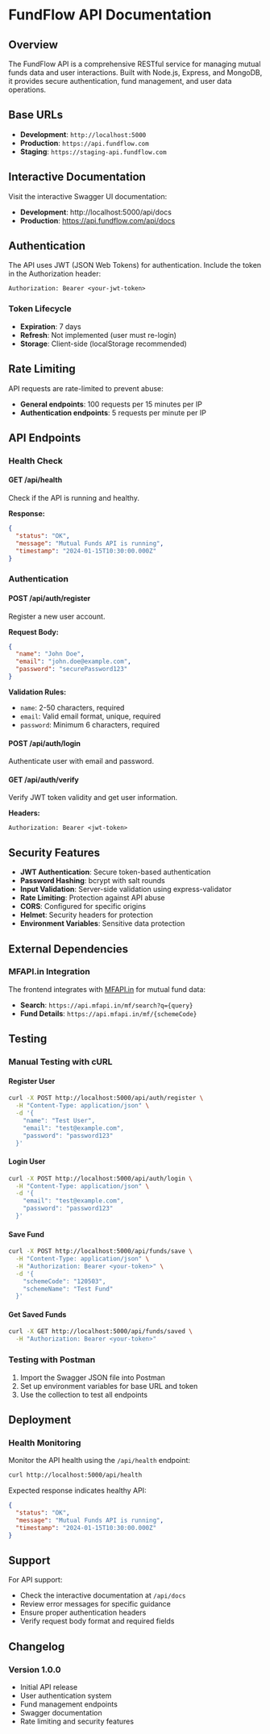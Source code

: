 # FundFlow API Documentation

## Overview

The FundFlow API is a comprehensive RESTful service for managing mutual funds data and user interactions. Built with Node.js, Express, and MongoDB, it provides secure authentication, fund management, and user data operations.

## Base URLs

- **Development**: `http://localhost:5000`
- **Production**: `https://api.fundflow.com`
- **Staging**: `https://staging-api.fundflow.com`

## Interactive Documentation

Visit the interactive Swagger UI documentation:
- **Development**: http://localhost:5000/api/docs
- **Production**: https://api.fundflow.com/api/docs

## Authentication

The API uses JWT (JSON Web Tokens) for authentication. Include the token in the Authorization header:

```
Authorization: Bearer <your-jwt-token>
```

### Token Lifecycle
- **Expiration**: 7 days
- **Refresh**: Not implemented (user must re-login)
- **Storage**: Client-side (localStorage recommended)

## Rate Limiting

API requests are rate-limited to prevent abuse:

- **General endpoints**: 100 requests per 15 minutes per IP
- **Authentication endpoints**: 5 requests per minute per IP

## API Endpoints

### Health Check

#### GET /api/health
Check if the API is running and healthy.

**Response:**
```json
{
  "status": "OK",
  "message": "Mutual Funds API is running",
  "timestamp": "2024-01-15T10:30:00.000Z"
}
```

### Authentication

#### POST /api/auth/register
Register a new user account.

**Request Body:**
```json
{
  "name": "John Doe",
  "email": "john.doe@example.com",
  "password": "securePassword123"
}
```

**Validation Rules:**
- `name`: 2-50 characters, required
- `email`: Valid email format, unique, required
- `password`: Minimum 6 characters, required


#### POST /api/auth/login
Authenticate user with email and password.

#### GET /api/auth/verify
Verify JWT token validity and get user information.

**Headers:**
```
Authorization: Bearer <jwt-token>
```
## Security Features

- **JWT Authentication**: Secure token-based authentication
- **Password Hashing**: bcrypt with salt rounds
- **Input Validation**: Server-side validation using express-validator
- **Rate Limiting**: Protection against API abuse
- **CORS**: Configured for specific origins
- **Helmet**: Security headers for protection
- **Environment Variables**: Sensitive data protection

## External Dependencies

### MFAPI.in Integration
The frontend integrates with [MFAPI.in](https://www.mfapi.in) for mutual fund data:

- **Search**: `https://api.mfapi.in/mf/search?q={query}`
- **Fund Details**: `https://api.mfapi.in/mf/{schemeCode}`

## Testing

### Manual Testing with cURL

#### Register User
```bash
curl -X POST http://localhost:5000/api/auth/register \
  -H "Content-Type: application/json" \
  -d '{
    "name": "Test User",
    "email": "test@example.com",
    "password": "password123"
  }'
```

#### Login User
```bash
curl -X POST http://localhost:5000/api/auth/login \
  -H "Content-Type: application/json" \
  -d '{
    "email": "test@example.com",
    "password": "password123"
  }'
```

#### Save Fund
```bash
curl -X POST http://localhost:5000/api/funds/save \
  -H "Content-Type: application/json" \
  -H "Authorization: Bearer <your-token>" \
  -d '{
    "schemeCode": "120503",
    "schemeName": "Test Fund"
  }'
```

#### Get Saved Funds
```bash
curl -X GET http://localhost:5000/api/funds/saved \
  -H "Authorization: Bearer <your-token>"
```

### Testing with Postman

1. Import the Swagger JSON file into Postman
2. Set up environment variables for base URL and token
3. Use the collection to test all endpoints

## Deployment


### Health Monitoring

Monitor the API health using the `/api/health` endpoint:

```bash
curl http://localhost:5000/api/health
```

Expected response indicates healthy API:
```json
{
  "status": "OK",
  "message": "Mutual Funds API is running",
  "timestamp": "2024-01-15T10:30:00.000Z"
}
```

## Support

For API support:
- Check the interactive documentation at `/api/docs`
- Review error messages for specific guidance
- Ensure proper authentication headers
- Verify request body format and required fields

## Changelog

### Version 1.0.0
- Initial API release
- User authentication system
- Fund management endpoints
- Swagger documentation
- Rate limiting and security features